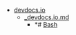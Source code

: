 - <a href = "E:\Node_projects\Node_Way\NBase\_Md\_Index\_Fedora\contaners\Learn_this\_stash\Bash\devdocs.io\cat.devdocs.io\dir.devdocs.io.md">devdocs.io</a>
    - <a href = "E:\Node_projects\Node_Way\NBase\_Md\_Index\_Fedora\contaners\Learn_this\_stash\Bash\devdocs.io\_devdocs.io.md">_devdocs.io.md</a>
        - *# [Bash](https://devdocs.io/bash/)
